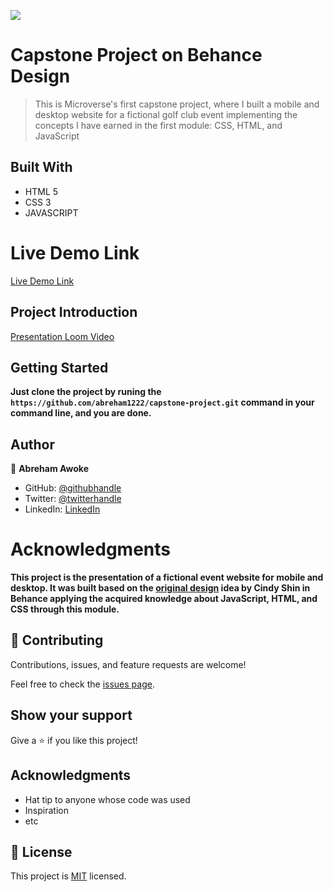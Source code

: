 ![](https://img.shields.io/badge/Microverse-blueviolet)

# Capstone Project on Behance Design

> This is Microverse's first capstone project, where I built a mobile and desktop website for a fictional golf club event implementing the concepts I have earned in the first module: CSS, HTML, and JavaScript

## Built With

- HTML 5
- CSS 3
- JAVASCRIPT

# Live Demo Link

[Live Demo Link](https://abreham1222.github.io/capstone-project/)

## Project Introduction

[Presentation Loom Video](https://www.loom.com/share/67882df1be504321ab479ee61f2e4a4f)

## Getting Started

**Just clone the project by runing the `https://github.com/abreham1222/capstone-project.git` command in your command line, and you are done.**

## Author

👤 **Abreham Awoke**

- GitHub: [@githubhandle](https://github.com/abreham1222)
- Twitter: [@twitterhandle](https://twitter.com/Abreham1222)
- LinkedIn: [LinkedIn](https://linkedin.com/in/abreham1222)

# Acknowledgments

**This project is the presentation of a fictional event website for mobile and desktop. It was built based on the [original design](https://www.behance.net/gallery/29845175/CC-Global-Summit-2015) idea by Cindy Shin in Behance applying the acquired knowledge about JavaScript, HTML, and CSS through this module.**

## 🤝 Contributing
Contributions, issues, and feature requests are welcome!

Feel free to check the [issues page](../../issues/).

## Show your support

Give a ⭐️ if you like this project!

## Acknowledgments

- Hat tip to anyone whose code was used
- Inspiration
- etc

## 📝 License

This project is [MIT](./MIT.md) licensed.